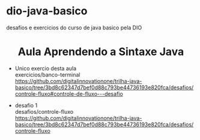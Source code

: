 # dio-java-basico
desafios e exercicios do curso de java basico pela DIO 

<h1 align="center">  Aula Aprendendo a Sintaxe Java  </h1>

- Unico exercio desta aula
<br> exercicios/banco-terminal <br/>
https://github.com/digitalinnovationone/trilha-java-basico/tree/3bd8c62347d7bef0d88c793be44736193e820fca/desafios/controle-fluxo#controle-de-fluxo---desafio

- desafio 1
<br> desafios/controle-fluxo  <br/>
https://github.com/digitalinnovationone/trilha-java-basico/tree/3bd8c62347d7bef0d88c793be44736193e820fca/desafios/controle-fluxo

